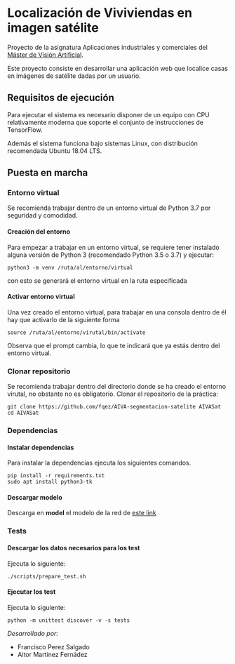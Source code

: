 # Localización de Viviviendas en imagen satélite

Proyecto de la asignatura Aplicaciones industriales y comerciales del [Máster de Visión Artificial](https://mastervisionartificial.es/).

Este proyecto consiste en desarrollar una aplicación web que localice casas en imágenes de satélite dadas por un usuario.

## Requisitos de ejecución

Para ejecutar el sistema es necesario disponer de un equipo con CPU relativamente moderna que soporte el conjunto de instrucciones de TensorFlow.

Además el sistema funciona bajo sistemas Linux, con distribución recomendada Ubuntu 18.04 LTS.

## Puesta en marcha

### Entorno virtual

Se recomienda trabajar dentro de un entorno virtual de Python 3.7 por seguridad y comodidad.

#### Creación del entorno

Para empezar a trabajar en un entorno virtual, se requiere tener instalado alguna versión de Python 3 (recomendado Python 3.5 o 3.7) y ejecutar:

```
python3 -m venv /ruta/al/entorno/virtual
```

con esto se generará el entorno virtual en la ruta especificada

#### Activar entorno virtual

Una vez creado el entorno virtual, para trabajar en una consola dentro de él hay que activarlo de la siguiente forma

```
source /ruta/al/entorno/virutal/bin/activate
```

Observa que el prompt cambia, lo que te indicará que ya estás dentro del entorno virtual.

### Clonar repositorio

Se recomienda trabajar dentro del directorio donde se ha creado el entorno virutal, no obstante no es obligatorio.
Clonar el repositorio de la práctica:
```
git clone https://github.com/fqez/AIVA-segmentacion-satelite AIVASat
cd AIVASat
```

### Dependencias

#### Instalar dependencias

Para instalar la dependencias ejecuta los siguientes comandos.

```
pip install -r requirements.txt
sudo apt install python3-tk
```



#### Descargar modelo

Descarga en **model** el modelo de la red de [este link](https://drive.google.com/open?id=1RFjABoLp6UUU4a0ZNF-klZRo_z1lqo5C)

### Tests

#### Descargar los datos necesarios para los test

Ejecuta lo siguiente:

```
./scripts/prepare_test.sh
```

#### Ejecutar los test

Ejecuta lo siguiente:

```
python -m unittest discover -v -s tests
```



*Desarrollado por:*

* Francisco Perez Salgado
* Aitor Martínez Fernádez
